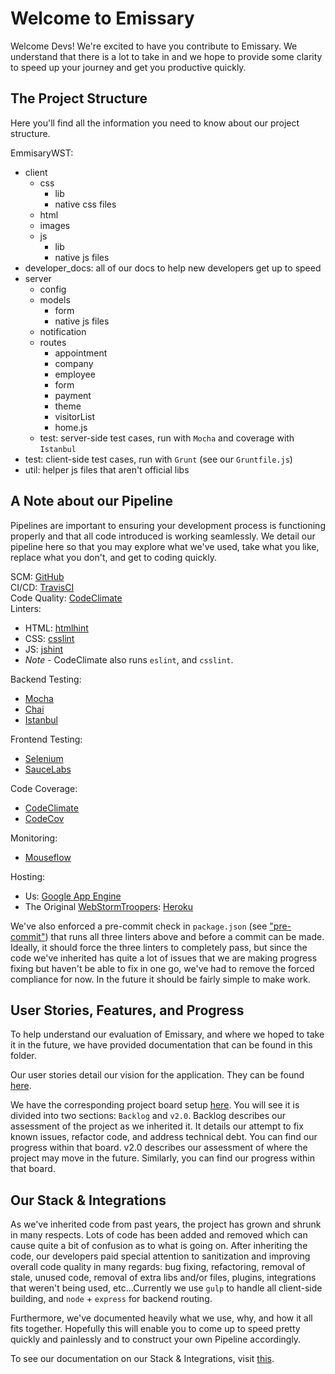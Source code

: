 # Welcome to Emissary

Welcome Devs! We're excited to have you contribute to Emissary. We understand
that there is a lot to take in and we hope to provide some clarity to speed up
your journey and get you productive quickly.

## The Project Structure

Here you'll find all the information you need to know about our project structure.

EmmisaryWST:
  - client
    - css
      - lib
      - native css files
    - html
    - images
    - js
      - lib
      - native js files
  - developer_docs: all of our docs to help new developers get up to speed
  - server
    - config
    - models
      - form
      - native js files
    - notification
    - routes
      - appointment
      - company
      - employee
      - form
      - payment
      - theme
      - visitorList
      - home.js
    - test: server-side test cases, run with `Mocha` and coverage with `Istanbul`
  - test: client-side test cases, run with `Grunt` (see our `Gruntfile.js`)
  - util: helper js files that aren't official libs

## A Note about our Pipeline

Pipelines are important to ensuring your development process is functioning
properly and that all code introduced is working seamlessly. We detail our
pipeline here so that you may explore what we've used, take what you like,
replace what you don't, and get to coding quickly.

SCM: [GitHub](https://github.com/cse112-kissmyapp/EmissaryWST)  
CI/CD: [TravisCI](https://travis-ci.org/cse112-kissmyapp/EmissaryWST)  
Code Quality: [CodeClimate](https://codeclimate.com/github/cse112-kissmyapp/EmissaryWST)  
Linters:
  - HTML: [htmlhint](http://htmlhint.com/)
  - CSS: [csslint](http://csslint.net/)
  - JS: [jshint](http://jshint.com/)
  - *Note* - CodeClimate also runs `eslint`, and `csslint`.

Backend Testing:
  - [Mocha](https://mochajs.org/)
  - [Chai](http://chaijs.com/)
  - [Istanbul](https://istanbul.js.org/)

Frontend Testing:
  - [Selenium](http://www.seleniumhq.org/)
  - [SauceLabs](https://saucelabs.com/)

Code Coverage:
  - [CodeClimate](https://codeclimate.com/github/cse112-kissmyapp/EmissaryWST/coverage)
  - [CodeCov](https://codecov.io/gh/cse112-kissmyapp/EmissaryWST)

Monitoring:
  - [Mouseflow](https://mouseflow.com/)

Hosting:
  - Us: [Google App Engine](https://kiss-my-app.appspot.com/)
  - The Original [WebStormTroopers](https://github.com/danielchristiancazares/Emissary): [Heroku](http://webstormtroopers.herokuapp.com)

We've also enforced a pre-commit check in `package.json` (see ["pre-commit"](https://github.com/cse112-kissmyapp/EmissaryWST/blob/develop/package.json)) that runs all three linters above and before a commit can be made. Ideally, it should force the three linters to completely pass, but since the code we've inherited has quite a lot of issues that we are making progress fixing but haven't be able to fix in one go, we've had to remove the forced compliance for now. In the future it should be fairly simple to make work.

## User Stories, Features, and Progress

To help understand our evaluation of Emissary, and where we hoped to take it in the future, we have provided documentation that can be found in this folder.

Our user stories detail our vision for the application. They can be found [here](https://github.com/cse112-kissmyapp/EmissaryWST/blob/develop/developer_docs/Emissary%20User%20Stories.pdf).

We have the corresponding project board setup [here](https://github.com/cse112-kissmyapp/EmissaryWST/projects). You will see it is divided into two sections: `Backlog` and `v2.0`. Backlog describes our assessment of the project as we inherited it. It details our attempt to fix known issues, refactor code, and address technical debt. You can find our progress within that board. v2.0 describes our assessment of where the project may move in the future. Similarly, you can find our progress within that board.

## Our Stack & Integrations

As we've inherited code from past years, the project has grown and shrunk in many respects. Lots of code has been added and removed which can cause quite a bit of confusion as to what is going on. After inheriting the code, our developers paid special attention to sanitization and improving overall code quality in many regards: bug fixing, refactoring, removal of stale, unused code, removal of extra libs and/or files, plugins, integrations that weren't being used, etc...Currently we use `gulp` to handle all client-side building, and `node` + `express` for backend routing.

Furthermore, we've documented heavily what we use, why, and how it all fits together. Hopefully this will enable you to come up to speed pretty quickly and painlessly and to construct your own Pipeline accordingly.

To see our documentation on our Stack & Integrations, visit [this](https://github.com/cse112-kissmyapp/EmissaryWST/blob/develop/developer_docs/INTEGRATIONS.md).
